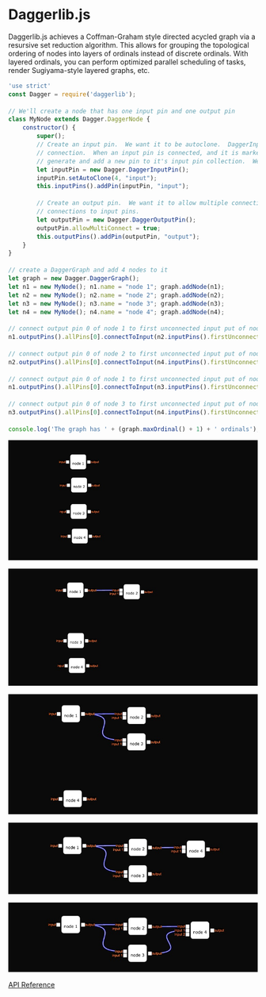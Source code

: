 # Daggerlib.js

Daggerlib.js achieves a Coffman-Graham style directed acycled graph via a resursive set reduction algorithm.  This allows for grouping the topological ordering of nodes into layers of ordinals instead of discrete ordinals.  With layered ordinals, you can perform optimized parallel scheduling of tasks, render Sugiyama-style layered graphs, etc.  

```javascript
'use strict'
const Dagger = require('daggerlib');

// We'll create a node that has one input pin and one output pin
class MyNode extends Dagger.DaggerNode {
    constructor() {
        super();
        // Create an input pin.  We want it to be autoclone.  DaggerInputPins can only have a single
        // connection.  When an input pin is connected, and it is marked as autoclone, it will automatically 
        // generate and add a new pin to it's input pin collection.  We'll allow the pin to have a max of 4 clones.
        let inputPin = new Dagger.DaggerInputPin();
        inputPin.setAutoClone(4, "input");
        this.inputPins().addPin(inputPin, "input");

        // Create an output pin.  We want it to allow multiple connections.  A DaggerOutputPin can have unlimited
        // connections to input pins.
        let outputPin = new Dagger.DaggerOutputPin();
        outputPin.allowMultiConnect = true;
        this.outputPins().addPin(outputPin, "output");
    }
}

// create a DaggerGraph and add 4 nodes to it
let graph = new Dagger.DaggerGraph();
let n1 = new MyNode(); n1.name = "node 1"; graph.addNode(n1);
let n2 = new MyNode(); n2.name = "node 2"; graph.addNode(n2);
let n3 = new MyNode(); n3.name = "node 3"; graph.addNode(n3);
let n4 = new MyNode(); n4.name = "node 4"; graph.addNode(n4);

// connect output pin 0 of node 1 to first unconnected input put of node 2
n1.outputPins().allPins[0].connectToInput(n2.inputPins().firstUnconnectedPin);

// connect output pin 0 of node 2 to first unconnected input put of node 4
n2.outputPins().allPins[0].connectToInput(n4.inputPins().firstUnconnectedPin);

// connect output pin 0 of node 1 to first unconnected input put of node 3
n1.outputPins().allPins[0].connectToInput(n3.inputPins().firstUnconnectedPin);

// connect output pin 0 of node 3 to first unconnected input put of node 4
n3.outputPins().allPins[0].connectToInput(n4.inputPins().firstUnconnectedPin);

console.log('The graph has ' + (graph.maxOrdinal() + 1) + ' ordinals');
```

![step1](/media/step1.jpg)

![step2](/media/step2.jpg)

![step3](/media/step3.jpg)

![step4](/media/step4.jpg)

![step5](/media/step5.jpg)

[API Reference](./docs/api.md)